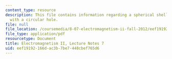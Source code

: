 ```yaml
---
content_type: resource
description: This file contains information regarding a spherical shell of charge
  with a circular hole.
file: null
file_location: /coursemedia/8-07-electromagnetism-ii-fall-2012/eef19192166dac3b7be7448cbef765d6_MIT8_07F12_ln7.pdf
file_type: application/pdf
resourcetype: Document
title: Electromagnetism II, Lecture Notes 7
uid: eef19192-166d-ac3b-7be7-448cbef765d6
---
```

